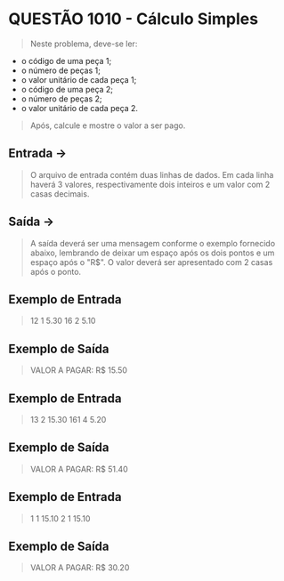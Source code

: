 # QUESTÃO 1010 - Cálculo Simples
> Neste problema, deve-se ler:
- o código de uma peça 1;
- o número de peças 1;
- o valor unitário de cada peça 1; 
- o código de uma peça 2; 
- o número de peças 2;
- o valor unitário de cada peça 2. 

> Após, calcule e mostre o valor a ser pago.


## Entrada ->
> O arquivo de entrada contém duas linhas de dados. Em cada linha haverá 3 valores, respectivamente dois inteiros e um valor com 2 casas decimais.

## Saída ->
> A saída deverá ser uma mensagem conforme o exemplo fornecido abaixo, lembrando de deixar um espaço após os dois pontos e um espaço após o "R$". O valor deverá ser apresentado com 2 casas após o ponto.

## Exemplo de Entrada
> 12 1 5.30
> 16 2 5.10

## Exemplo de Saída
> VALOR A PAGAR: R$ 15.50

## Exemplo de Entrada
> 13 2 15.30
> 161 4 5.20

## Exemplo de Saída
> VALOR A PAGAR: R$ 51.40

## Exemplo de Entrada
> 1 1 15.10
> 2 1 15.10

## Exemplo de Saída
> VALOR A PAGAR: R$ 30.20
